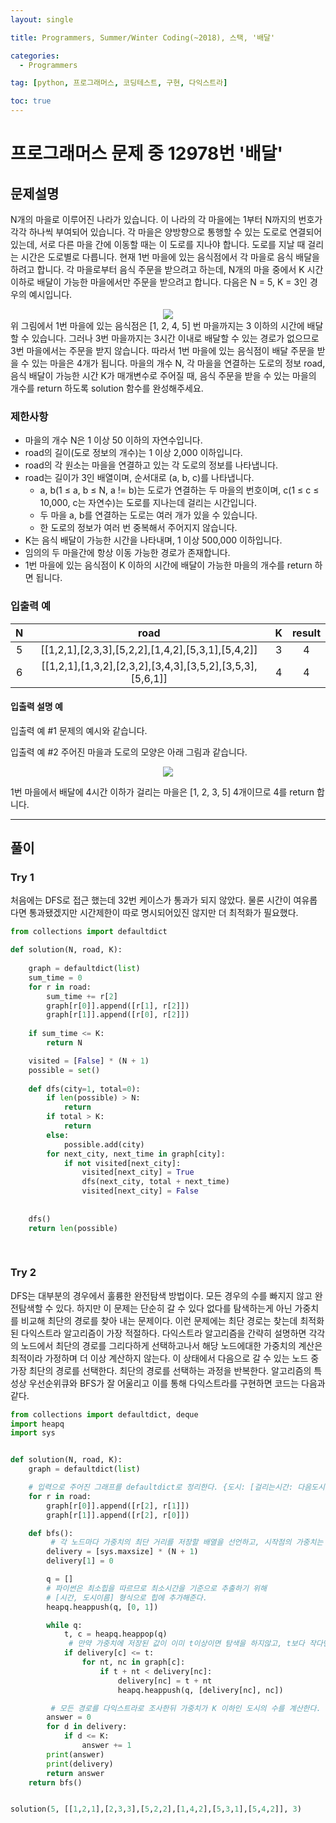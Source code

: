 ```yaml
---
layout: single

title: Programmers, Summer/Winter Coding(~2018), 스택, '배달'

categories:
  - Programmers

tag: [python, 프로그래머스, 코딩테스트, 구현, 다익스트라]

toc: true
---
```

# 프로그래머스 문제 중 12978번 '배달'   

## 문제설명   
N개의 마을로 이루어진 나라가 있습니다. 이 나라의 각 마을에는 1부터 N까지의 번호가 각각 하나씩 부여되어 있습니다. 각 마을은 양방향으로 통행할 수 있는 도로로 연결되어 있는데, 서로 다른 마을 간에 이동할 때는 이 도로를 지나야 합니다. 도로를 지날 때 걸리는 시간은 도로별로 다릅니다. 현재 1번 마을에 있는 음식점에서 각 마을로 음식 배달을 하려고 합니다. 각 마을로부터 음식 주문을 받으려고 하는데, N개의 마을 중에서 K 시간 이하로 배달이 가능한 마을에서만 주문을 받으려고 합니다. 다음은 N = 5, K = 3인 경우의 예시입니다.   

<center>
  <img src="https://grepp-programmers.s3.ap-northeast-2.amazonaws.com/files/production/d7779d88-084c-4ffa-ae9f-2a42f97d3bbf/%E1%84%87%E1%85%A2%E1%84%83%E1%85%A1%E1%86%AF_1_uxun8t.png">
</center>   
위 그림에서 1번 마을에 있는 음식점은 [1, 2, 4, 5] 번 마을까지는 3 이하의 시간에 배달할 수 있습니다. 그러나 3번 마을까지는 3시간 이내로 배달할 수 있는 경로가 없으므로 3번 마을에서는 주문을 받지 않습니다. 따라서 1번 마을에 있는 음식점이 배달 주문을 받을 수 있는 마을은 4개가 됩니다.
마을의 개수 N, 각 마을을 연결하는 도로의 정보 road, 음식 배달이 가능한 시간 K가 매개변수로 주어질 때, 음식 주문을 받을 수 있는 마을의 개수를 return 하도록 solution 함수를 완성해주세요.

### 제한사항
 + 마을의 개수 N은 1 이상 50 이하의 자연수입니다.
 + road의 길이(도로 정보의 개수)는 1 이상 2,000 이하입니다.
 + road의 각 원소는 마을을 연결하고 있는 각 도로의 정보를 나타냅니다.
 + road는 길이가 3인 배열이며, 순서대로 (a, b, c)를 나타냅니다.
     + a, b(1 ≤ a, b ≤ N, a != b)는 도로가 연결하는 두 마을의 번호이며, c(1 ≤ c ≤ 10,000, c는 자연수)는 도로를 지나는데 걸리는 시간입니다.
     + 두 마을 a, b를 연결하는 도로는 여러 개가 있을 수 있습니다.
     + 한 도로의 정보가 여러 번 중복해서 주어지지 않습니다.
 + K는 음식 배달이 가능한 시간을 나타내며, 1 이상 500,000 이하입니다.
 + 임의의 두 마을간에 항상 이동 가능한 경로가 존재합니다.
 + 1번 마을에 있는 음식점이 K 이하의 시간에 배달이 가능한 마을의 개수를 return 하면 됩니다.   

### 입출력 예   
|N|road|K|result|
|:-:|:-:|:-:|:-:|
|5|[[1,2,1],[2,3,3],[5,2,2],[1,4,2],[5,3,1],[5,4,2]]|3|4|
|6|[[1,2,1],[1,3,2],[2,3,2],[3,4,3],[3,5,2],[3,5,3],[5,6,1]]|4|4|

#### 입출력 설명 예
입출력 예 #1
문제의 예시와 같습니다.

입출력 예 #2
주어진 마을과 도로의 모양은 아래 그림과 같습니다.   
<center>
  <img src="https://grepp-programmers.s3.ap-northeast-2.amazonaws.com/files/production/993685f2-6b97-4fe3-85b5-47c085dc1bf3/%E1%84%87%E1%85%A2%E1%84%83%E1%85%A1%E1%86%AF_3_njc7kq.png">
</center>   

1번 마을에서 배달에 4시간 이하가 걸리는 마을은 [1, 2, 3, 5] 4개이므로 4를 return 합니다.


---   

## 풀이
### Try 1   

처음에는 DFS로 접근 했는데 32번 케이스가 통과가 되지 않았다. 물론 시간이 여유롭다면 통과됐겠지만 시간제한이 따로 명시되어있진 않지만 더 최적화가 필요했다.

```python
from collections import defaultdict

def solution(N, road, K):
    
    graph = defaultdict(list)
    sum_time = 0
    for r in road:
        sum_time += r[2]
        graph[r[0]].append([r[1], r[2]])
        graph[r[1]].append([r[0], r[2]])
    
    if sum_time <= K:
        return N

    visited = [False] * (N + 1)
    possible = set()
    
    def dfs(city=1, total=0):
        if len(possible) > N:
            return
        if total > K:
            return
        else:
            possible.add(city)
        for next_city, next_time in graph[city]:
            if not visited[next_city]:
                visited[next_city] = True
                dfs(next_city, total + next_time)
                visited[next_city] = False
            
            
    dfs()
    return len(possible)
                
        
```
### Try 2
DFS는 대부분의 경우에서 훌륭한 완전탐색 방법이다. 모든 경우의 수를 빠지지 않고 완전탐색할 수 있다. 하지만 이 문제는 단순히 갈 수 있다 없다를 탐색하는게 아닌 가중치를 비교해 최단의 경로를 찾아 내는 문제이다. 이런 문제에는 최단 경로는 찾는데 최적화된 다익스트라 알고리즘이 가장 적절하다. 다익스트라 알고리즘을 간략히 설명하면 각각의 노드에서 최단의 경로를 그리다하게 선택하고나서 해당 노드에대한 가중치의 계산은 최적이라 가정하며 더 이상 계산하지 않는다. 이 상태에서 다음으로 갈 수 있는 노드 중 가장 최단의 경로를 선택한다. 최단의 경로를 선택하는 과정을 반복한다. 알고리즘의 특성상 우선순위큐와 BFS가 잘 어울리고 이를 통해 다익스트라를 구현하면 코드는 다음과 같다.

```python
from collections import defaultdict, deque
import heapq
import sys


def solution(N, road, K):
    graph = defaultdict(list)

    # 입력으로 주어진 그래프를 defaultdict로 정리한다. {도시: [걸리는시간: 다음도시]}
    for r in road:
        graph[r[0]].append([r[2], r[1]])
        graph[r[1]].append([r[2], r[0]])

    def bfs():
         # 각 노드마다 가중치의 최단 거리를 저장할 배열을 선언하고, 시작점의 가중치는 0으로 초기화한다.
        delivery = [sys.maxsize] * (N + 1)
        delivery[1] = 0

        q = []
        # 파이썬은 최소힙을 따르므로 최소시간을 기준으로 추출하기 위해
        # [시간, 도시이름] 형식으로 힙에 추가해준다.
        heapq.heappush(q, [0, 1])

        while q:
            t, c = heapq.heappop(q)
             # 만약 가중치에 저장된 값이 이미 t이상이면 탐색을 하지않고, t보다 작다면 탐색한다.
            if delivery[c] <= t:
                for nt, nc in graph[c]:
                    if t + nt < delivery[nc]:
                        delivery[nc] = t + nt
                        heapq.heappush(q, [delivery[nc], nc])

         # 모든 경로를 다익스트라로 조사한뒤 가중치가 K 이하인 도시의 수를 계산한다.
        answer = 0
        for d in delivery:
            if d <= K:
                answer += 1
        print(answer)
        print(delivery)
        return answer
    return bfs()


solution(5, [[1,2,1],[2,3,3],[5,2,2],[1,4,2],[5,3,1],[5,4,2]], 3)
```